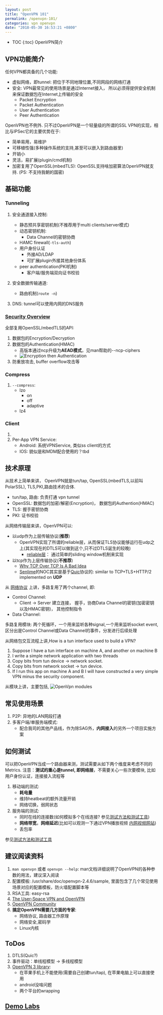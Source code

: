 ```yaml
---
layout: post
title: "OpenVPN 101"
permalink: /openvpn-101/
categories: vpn openvpn
date: "2018-05-30 16:53:21 +0800"
---
```


* TOC
{:toc}
OpenVPN简介

## VPN功能简介

任何VPN都具备的几个功能:

* 虚拟网络，即tunnel: 把位于不同地理位置,不同网段的网络打通
* 安全: VPN最常见的使用场景是通过Internet接入， 所以必须得提供安全机制来保证数据包在Internet上传输的安全
  * Packet Encryption
  * Packet Authentication
  * User Authentication
  * Peer Authentication

OpenVPN也不例外. 只不过OpenVPN是一个轻量级的所谓的SSL VPN的实现，相比与IPSec它的主要优势在于:

* 简单易用，易维护
* 可移植性强(多种操作系统的支持,甚至可以嵌入到路由器里)
* 开销小
* 灵活，易扩展(plugin/cmd机制)
* 加密复用了OpenSSL(mbedTLS): OpenSSL支持啥加密算法OpenVPN就支持. (PS: 不支持我朝的国密)

## 基础功能

### Tunneling

1. 安全通道接入控制:
    * 静态预共享密钥机制(不推荐用于multi clients/server模式)
    * 动态密钥机制:
      * Data Channel的密钥协商
    * HAMC firewall(```-tls-auth```)
    * 用户身份认证
      * 外接AD/LDAP
      * 可扩展plugin外接其他身份体系
    * peer authentication(PKI机制)
      * 客户端/服务端双向证书校验

2. 安全数据传输通道:
    * 路由机制(```route -n```)

3. DNS: tunnel可以使用内网的DNS服务

### [Security Overview]

全部复用OpenSSL/mbedTLS的API:

1. 数据包的Encryption/Decryption
2. 数据包的Authentication(HMAC)
    * 高版本通过ncp升级为**AEAD模式**，见man帮助的--ncp-ciphers
    * ![Encryption then Authentication][Encryption then Authentication]
3. 防重放攻击, buffer overflow攻击等

### Compress

1. ```--compress```:
    * lzo
      * on
      * off
      * adaptive
    * lz4

### Client

1. [OpenVPN 3 library]: 供Android/iPhone/Mac/Linux等使用
2. Per-App VPN Service:
    * Android: 系统VPNService, 类似ss client的方式
    * IOS: 貌似是和MDM配合使用的？tbd

## 技术原理

从技术上简单来讲， OpenVPN就是tun/tap, OpenSSL(mbedTLS,以前叫PolarSSL), TLS,PKI,路由技术的合体.

* tun/tap, 路由: 负责打通 vpn tunnel
* OpenSSL: 数据包的加密/解密(Encryption)， 数据包的Authention(HMAC)
* TLS: 握手密钥协商
* PKI: 证书校验

从网络传输层来讲，OpenVPN可以:

* 以udp作为上层传输协议(**推荐**)
  * OpenVPN实现了所谓的reliable层，从而保证TLS协议能够运行在udp之上(其实现在的DTLS可以做到这个,只不过DTLS诞生的较晚)
    * [reliable层]： 通过简单的sliding window机制来实现
* 以tcp作为上层传输协议(**不推荐**)
  * [Why TCP Over TCP Is A Bad Idea]
  * [Senlime]的NOC其实是基于[Quic]协议的: similar to TCP+TLS+HTTP/2 implemented on **UDP**

从 [网络协议] 上讲，多路复用了两个channel, 即:

* Control Channel:
  * Client -> Server 建立连接， 握手，协商Data Channel的密钥(加密密钥以及HMAC密钥)， 其他控制指令
* Data Channel:

多路复用模块: 两个死循环，一个用来监听各种signal,一个用来监听socket event, 区分出是Control Channel或Data Channel的事件，分发进行后续处理

从网络包交互流程上讲,How is a tun interface used to build a VPN?

1. Suppose I have a tun interface on machine A, and another on machine B
2. I write a simple network application with two threads
3. Copy bits from tun device -> network socket.
4. Copy bits from network socket -> tun device.
5. If I run this app on machine A and B I will have constructed a very simple VPN minus the security component.

从模块上讲，主要包括,
![OpenVpn modules][OpenVPN 3.0 modules]

## 常见使用场景

1. P2P: 异地的LAN网段打通
2. 多客户端/单服务端模式:
    * 配合我司的其他产品线，作为除SAG外，**内网接入**的另外一个项目实施方案

## 如何测试

可以把OpenVPN当成一个路由器来测，测试需要从如下两个维度来考虑不同的Metrics. 注意：**测试的重心是tunnel, 即网络层**，不需要关心一些次要模块, 比如用户身份认证，连接接入流程等

1. 移动端的测试:
    * **耗电量**
    * 维持heatbeat的额外流量开销
    * 网络切换，弱网状态
2. 服务端的测试:
    * 同时在线的连接数(如何模拟多个在线连接? 参见[测试方法和测试工具])
    * **网络带宽**，**网络延迟**(比如可以观测一下通过VPN播放视频 [内网视频网站])
    * 丢包率

参见[测试方法和测试工具]

## 建议阅读资料

1. ```man openvpn``` 或者 ```openvpn --help```: man文档详细说明了OpenVPN的各种参数的用法，建议深入阅读
2. 配置模板: /usr/share/doc/openvpn-2.4.6/sample, 里面包含了几个常见使用场景对应的配置模板，防火墙配置脚本等
3. RSA工具: easy-rsa
4. [The User-Space VPN and OpenVPN]
5. [OpenVPN Community]
6. **搞定OpenVPN需要几方面的专家**:
    * 网络协议, 路由器工作原理
    * 网络安全,密码学
    * Linux内核

## ToDos

1. DTLS(Quic?)
2. 事件驱动：单线程模型 -> 多线程模型
3. [OpenVPN 3 library]:
    * 在苹果手机上不能使用(需要自己创建tun/tap), 在苹果电脑上可以直接使用
    * android没啥问题
    * 两个平台的wrapping

## [Demo Labs]

[reliable层]: https://build.openvpn.net/doxygen/html/group__reliable.html
[网络协议]: https://build.openvpn.net/doxygen/html/network_protocol.html
[The User-Space VPN and OpenVPN]: https://openvpn.net/papers/BLUG-talk/index.html
[Why TCP Over TCP Is A Bad Idea]: http://sites.inka.de/bigred/devel/tcp-tcp.html
[Quic]: https://www.chromium.org/quic
[OpenVPN 3.0 modules]: https://community.openvpn.net/openvpn/raw-attachment/wiki/RoadMap/openvpn-3.0.png "OpenVPN modules"
[OpenVPN 3 library]: https://github.com/OpenVPN/openvpn3
[内网视频网站]: http://192.168.30.22/v
[测试方法和测试工具]: http://192.168.33.218/display/~xifeng/qa+todos
[Security Overview]: https://openvpn.net/index.php/open-source/documentation/security-overview.html
[Encryption then Authentication]: https://upload.wikimedia.org/wikipedia/commons/b/b9/Authenticated_Encryption_EtM.png "Encryption then Authentication"
[Senlime]: https://www.senlime.com
[OpenVPN Community]: https://community.openvpn.net/openvpn
[Demo Labs]: http://192.168.33.218/display/~xifeng/Labs
